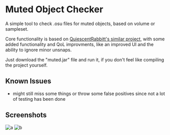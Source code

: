 # Muted Object Checker

A simple tool to check .osu files for muted objects, based on volume or sampleset.

Core functionality is based on [QuiescentRabbitt's similar project](https://github.com/QuiescentRabbitt/osu-silent-circle-checker), with some added functionality and QoL improvments, like an improved UI and the ability to ignore minor unsnaps.

Just download the "muted.jar" file and run it, if you don't feel like compiling the project yourself.

## Known Issues

* might still miss some things or throw some false positives since not a lot of testing has been done

## Screenshots
![a](https://lasse.s-ul.eu/mxZxVsQ8.png)
![b](https://lasse.s-ul.eu/aN9JFn6Y.png)


